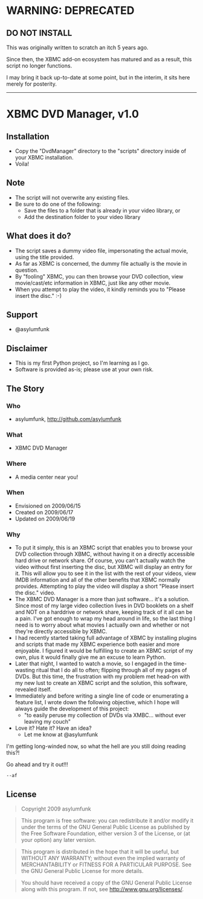 WARNING: DEPRECATED
===================

DO NOT INSTALL
--------------
This was originally written to scratch an itch 5 years ago.

Since then, the XBMC add-on ecosystem has matured and as a result,
this script no longer functions.

I may bring it back up-to-date at some point, but in the interim,
it sits here merely for posterity.

****************************************

XBMC DVD Manager, v1.0
======================

Installation
------------
- Copy the "DvdManager\" directory to the "scripts\" directory
	inside of your XBMC installation.
- Voila!

Note
----
- The script will not overwrite any existing files.
- Be sure to do one of the following:
	- Save the files to a folder that is already in your video library,
		or
	- Add the destination folder to your video library

What does it do?
----------------
- The script saves a dummy video file, impersonating the actual movie,
	using the title provided.
- As far as XBMC is concerned, the dummy file actually is the movie
	in question.
- By "fooling" XBMC, you can then browse your DVD collection,
	view movie/cast/etc information in XBMC, just like any other movie.
- When you attempt to play the video, it kindly reminds you to
	"Please insert the disc." :-)

Support
-------
- @asylumfunk

Disclaimer
----------
- This is my first Python project, so I'm learning as I go.
- Software is provided as-is; please use at your own risk.

The Story
---------

### Who ###
- asylumfunk, http://github.com/asylumfunk

### What ###
- XBMC DVD Manager

### Where ###
- A media center near you!

### When ###
- Envisioned on 2009/06/15
- Created on 2009/06/17
- Updated on 2009/06/19

### Why ###
- To put it simply, this is an XBMC script that enables you to browse
	your DVD collection through XBMC, without having it on a directly
	accessible hard drive or network share. Of course, you can't
	actually watch the video without first inserting the disc, but
	XBMC will display an entry for it. This will allow you to see it
	in the list with the rest of your videos, view IMDB information
	and all of the other benefits that XBMC normally provides.
	Attempting to play the video will display a short
	"Please insert the disc." video.
- The XBMC DVD Manager is a more than just software... it's a solution.
	Since most of my large video collection lives in DVD booklets on
	a shelf and NOT on a harddrive or network share, keeping track of it
	all can be a pain. I've got enough to wrap my head around in life,
	so the last thing I need is to worry about what movies I actually
	own and whether or not they're directly accessible by XBMC.
- I had recently started taking full advantage of XBMC by installing
	plugins and scripts that made my XBMC experience both easier and
	more enjoyable. I figured it would be fulfilling to create an
	XBMC script of my own, plus it would finally give me an excuse
	to learn Python.
- Later that night, I wanted to watch a movie, so I engaged in the
	time-wasting ritual that I do all to often; flipping through all of
	my pages of DVDs. But this time, the frustration with my problem
	met head-on with my new lust to create an XBMC script and
	the solution, this software, revealed itself.
- Immediately and before writing a single line of code or enumerating a
	feature list, I wrote down the following objective, which I hope
	will always guide the development of this project:
	- "to easily peruse my collection of DVDs via XMBC... without ever
		leaving my couch"
- Love it? Hate it? Have an idea?
	- Let me know at @asylumfunk

I'm getting long-winded now, so what the hell are you still doing
	reading this?!

Go ahead and try it out!!!

	--af

License
-------
>Copyright 2009 asylumfunk

>This program is free software: you can redistribute it and/or modify
it under the terms of the GNU General Public License as published by
the Free Software Foundation, either version 3 of the License, or
(at your option) any later version.

>This program is distributed in the hope that it will be useful,
but WITHOUT ANY WARRANTY; without even the implied warranty of
MERCHANTABILITY or FITNESS FOR A PARTICULAR PURPOSE.  See the
GNU General Public License for more details.

>You should have received a copy of the GNU General Public License
along with this program.  If not, see <http://www.gnu.org/licenses/>.

